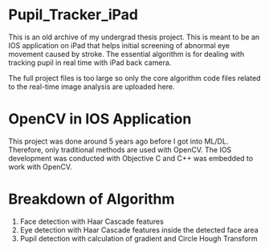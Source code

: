 # Pupil_Tracker_iPad
This is an old archive of my undergrad thesis project. This is meant to be an IOS application on iPad that helps initial screening of abnormal eye movement caused by stroke. The essential algorithm is for dealing with tracking pupil in real time with iPad back camera.

The full project files is too large so only the core algorithm code files related to the real-time image analysis are uploaded here.

# OpenCV in IOS Application
This project was done around 5 years ago before I got into ML/DL. Therefore, only traditional methods are used with OpenCV. The IOS development was conducted with Objective C and C++ was embedded to work with OpenCV.


# Breakdown of Algorithm
1) Face detection with Haar Cascade features
2) Eye detection with Haar Cascade features inside the detected face area
3) Pupil detection with calculation of gradient and Circle Hough Transform

